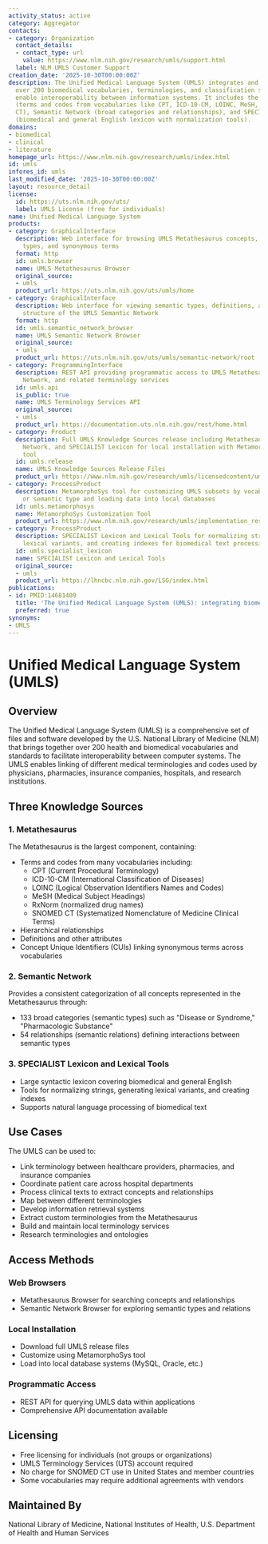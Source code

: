 ```yaml
---
activity_status: active
category: Aggregator
contacts:
- category: Organization
  contact_details:
  - contact_type: url
    value: https://www.nlm.nih.gov/research/umls/support.html
  label: NLM UMLS Customer Support
creation_date: '2025-10-30T00:00:00Z'
description: The Unified Medical Language System (UMLS) integrates and distributes
  over 200 biomedical vocabularies, terminologies, and classification standards to
  enable interoperability between information systems. It includes the Metathesaurus
  (terms and codes from vocabularies like CPT, ICD-10-CM, LOINC, MeSH, RxNorm, SNOMED
  CT), Semantic Network (broad categories and relationships), and SPECIALIST Lexicon
  (biomedical and general English lexicon with normalization tools).
domains:
- biomedical
- clinical
- literature
homepage_url: https://www.nlm.nih.gov/research/umls/index.html
id: umls
infores_id: umls
last_modified_date: '2025-10-30T00:00:00Z'
layout: resource_detail
license:
  id: https://uts.nlm.nih.gov/uts/
  label: UMLS License (free for individuals)
name: Unified Medical Language System
products:
- category: GraphicalInterface
  description: Web interface for browsing UMLS Metathesaurus concepts, CUIs, semantic
    types, and synonymous terms
  format: http
  id: umls.browser
  name: UMLS Metathesaurus Browser
  original_source:
  - umls
  product_url: https://uts.nlm.nih.gov/uts/umls/home
- category: GraphicalInterface
  description: Web interface for viewing semantic types, definitions, and hierarchical
    structure of the UMLS Semantic Network
  format: http
  id: umls.semantic_network_browser
  name: UMLS Semantic Network Browser
  original_source:
  - umls
  product_url: https://uts.nlm.nih.gov/uts/umls/semantic-network/root
- category: ProgrammingInterface
  description: REST API providing programmatic access to UMLS Metathesaurus, Semantic
    Network, and related terminology services
  id: umls.api
  is_public: true
  name: UMLS Terminology Services API
  original_source:
  - umls
  product_url: https://documentation.uts.nlm.nih.gov/rest/home.html
- category: Product
  description: Full UMLS Knowledge Sources release including Metathesaurus, Semantic
    Network, and SPECIALIST Lexicon for local installation with MetamorphoSys customization
    tool
  id: umls.release
  name: UMLS Knowledge Sources Release Files
  product_url: https://www.nlm.nih.gov/research/umls/licensedcontent/umlsknowledgesources.html
- category: ProcessProduct
  description: MetamorphoSys tool for customizing UMLS subsets by vocabulary, language,
    or semantic type and loading data into local databases
  id: umls.metamorphosys
  name: MetamorphoSys Customization Tool
  product_url: https://www.nlm.nih.gov/research/umls/implementation_resources/metamorphosys/help.html
- category: ProcessProduct
  description: SPECIALIST Lexicon and Lexical Tools for normalizing strings, generating
    lexical variants, and creating indexes for biomedical text processing
  id: umls.specialist_lexicon
  name: SPECIALIST Lexicon and Lexical Tools
  original_source:
  - umls
  product_url: https://lhncbc.nlm.nih.gov/LSG/index.html
publications:
- id: PMID:14681409
  title: 'The Unified Medical Language System (UMLS): integrating biomedical terminology.'
  preferred: true
synonyms:
- UMLS
---
```


# Unified Medical Language System (UMLS)

## Overview

The Unified Medical Language System (UMLS) is a comprehensive set of files and software developed by the U.S. National Library of Medicine (NLM) that brings together over 200 health and biomedical vocabularies and standards to facilitate interoperability between computer systems. The UMLS enables linking of different medical terminologies and codes used by physicians, pharmacies, insurance companies, hospitals, and research institutions.

## Three Knowledge Sources

### 1. Metathesaurus
The Metathesaurus is the largest component, containing:
- Terms and codes from many vocabularies including:
  - CPT (Current Procedural Terminology)
  - ICD-10-CM (International Classification of Diseases)
  - LOINC (Logical Observation Identifiers Names and Codes)
  - MeSH (Medical Subject Headings)
  - RxNorm (normalized drug names)
  - SNOMED CT (Systematized Nomenclature of Medicine Clinical Terms)
- Hierarchical relationships
- Definitions and other attributes
- Concept Unique Identifiers (CUIs) linking synonymous terms across vocabularies

### 2. Semantic Network
Provides a consistent categorization of all concepts represented in the Metathesaurus through:
- 133 broad categories (semantic types) such as "Disease or Syndrome," "Pharmacologic Substance"
- 54 relationships (semantic relations) defining interactions between semantic types

### 3. SPECIALIST Lexicon and Lexical Tools
- Large syntactic lexicon covering biomedical and general English
- Tools for normalizing strings, generating lexical variants, and creating indexes
- Supports natural language processing of biomedical text

## Use Cases

The UMLS can be used to:
- Link terminology between healthcare providers, pharmacies, and insurance companies
- Coordinate patient care across hospital departments
- Process clinical texts to extract concepts and relationships
- Map between different terminologies
- Develop information retrieval systems
- Extract custom terminologies from the Metathesaurus
- Build and maintain local terminology services
- Research terminologies and ontologies

## Access Methods

### Web Browsers
- Metathesaurus Browser for searching concepts and relationships
- Semantic Network Browser for exploring semantic types and relations

### Local Installation
- Download full UMLS release files
- Customize using MetamorphoSys tool
- Load into local database systems (MySQL, Oracle, etc.)

### Programmatic Access
- REST API for querying UMLS data within applications
- Comprehensive API documentation available

## Licensing

- Free licensing for individuals (not groups or organizations)
- UMLS Terminology Services (UTS) account required
- No charge for SNOMED CT use in United States and member countries
- Some vocabularies may require additional agreements with vendors

## Maintained By

National Library of Medicine, National Institutes of Health, U.S. Department of Health and Human Services
